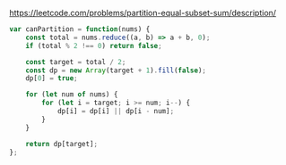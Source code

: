 https://leetcode.com/problems/partition-equal-subset-sum/description/

```js
var canPartition = function(nums) {
    const total = nums.reduce((a, b) => a + b, 0);
    if (total % 2 !== 0) return false;

    const target = total / 2;
    const dp = new Array(target + 1).fill(false);
    dp[0] = true;

    for (let num of nums) {
        for (let i = target; i >= num; i--) {
            dp[i] = dp[i] || dp[i - num];
        }
    }

    return dp[target];
};
```